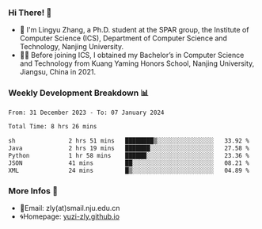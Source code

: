 ### Hi There! 👋 
- 🐳 I'm Lingyu Zhang, a Ph.D. student at the SPAR group, the Institute of Computer Science (ICS), Department of Computer Science and Technology, Nanjing University.
- 🧑‍🎓 Before joining ICS, I obtained my Bachelor’s in Computer Science and Technology from Kuang Yaming Honors School, Nanjing University, Jiangsu, China in 2021.

### Weekly Development Breakdown :bar_chart:

<!--START_SECTION:waka-->

```txt
From: 31 December 2023 - To: 07 January 2024

Total Time: 8 hrs 26 mins

sh               2 hrs 51 mins   ████████▒░░░░░░░░░░░░░░░░   33.92 %
Java             2 hrs 19 mins   ███████░░░░░░░░░░░░░░░░░░   27.58 %
Python           1 hr 58 mins    ██████░░░░░░░░░░░░░░░░░░░   23.36 %
JSON             41 mins         ██░░░░░░░░░░░░░░░░░░░░░░░   08.21 %
XML              24 mins         █▒░░░░░░░░░░░░░░░░░░░░░░░   04.89 %
```

<!--END_SECTION:waka-->

<!--
### Github Contributions :octocat:

![](https://raw.githubusercontent.com/yuzi-zly/yuzi-zly/output/github-contribution-grid-snake.svg)              
-->

### More Infos 📖

- 📧Email: zly(at)smail.nju.edu.cn
- 🌀Homepage: [yuzi-zly.github.io](https://yuzi-zly.github.io/)
